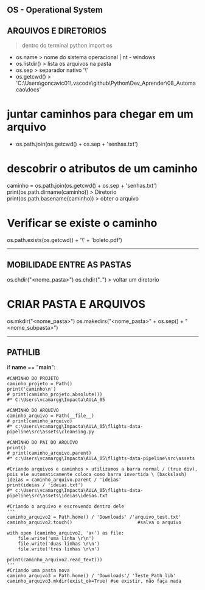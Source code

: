 
## OS - Operational System
## ARQUIVOS E DIRETORIOS

> dentro do terminal
python
import os
- os.name > nome do sistema operacional | nt - windows
- os.listdir() > lista os arquivos na pasta
- os.sep > separador nativo '\\'
- os.getcwd() > 'C:\\Users\\goncavic01\\.vscode\\github\\Python\\Dev_Aprender\\08_Automacao\\docs'

# juntar caminhos para chegar em um arquivo
- os.path.join(os.getcwd() + os.sep + 'senhas.txt')

# descobrir o atributos de um caminho
caminho = os.path.join(os.getcwd() + os.sep + 'senhas.txt')
print(os.path.dirname(caminho))  > Diretorio
print(os.path.basename(caminho)) > obter o arquivo

# Verificar se existe o caminho
os.path.exists(os.getcwd() + '\\' + 'boleto.pdf')

----------------
## MOBILIDADE ENTRE AS PASTAS
os.chdir("<nome_pasta>")
os.chdir("..") > voltar um diretorio

# CRIAR PASTA E ARQUIVOS
os.mkdir("<nome_pasta>")
os.makedirs("<nome_pasta>" + os.sep() + "<nome_subpasta>")

---------------
## PATHLIB

if __name__ == "__main__":
    
    #CAMINHO DO PROJETO
    caminho_projeto = Path()
    print('caminho\n')
    # print(caminho_projeto.absolute())
    #* C:\Users\vcamargg\Impacta\AULA_05
    
    #CAMINHO DO ARQUIVO
    caminho_arquivo = Path(__file__)
    # print(caminho_arquivo)
    #* c:\Users\vcamargg\Impacta\AULA_05\flights-data-pipeline\src\assets\cleansing.py
    
    #CAMINHO DO PAI DO ARQUIVO
    print()
    # print(caminho_arquivo.parent)
    #* c:\Users\vcamargg\Impacta\AULA_05\flights-data-pipeline\src\assets
    
    #Criando arquivos e caminhos > utilizamos a barra normal / (true div), pois ele automaticamente coloca como barra invertida \ (backslash)
    ideias = caminho_arquivo.parent / 'ideias'
    print(ideias / 'ideias.txt')
    #* c:\Users\vcamargg\Impacta\AULA_05\flights-data-pipeline\src\assets\ideias\ideias.txt
    
    #Criando o arquivo e escrevendo dentro dele
    '''
    caminho_arquivo2 = Path.home() / 'Downloads' /'arquivo_test.txt'
    caminho_arquivo2.touch()                        #salva o arquivo
    
    with open (caminho_arquivo2, 'a+') as file:
        file.write('uma linha \r\n')
        file.write('duas linhas \r\n')
        file.write('tres linhas \r\n')
        
    print(caminho_arquivo2.read_text())
    '''
    #Criando uma pasta nova
    caminho_arquivo3 = Path.home() / 'Downloads'/ 'Teste_Path_lib'
    caminho_arquivo3.mkdir(exist_ok=True) #se existir, não faça nada

